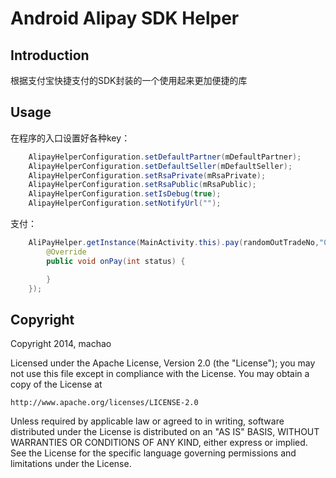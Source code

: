 # Android Alipay SDK Helper

## Introduction
根据支付宝快捷支付的SDK封装的一个使用起来更加便捷的库

## Usage

在程序的入口设置好各种key：
```java
    AlipayHelperConfiguration.setDefaultPartner(mDefaultPartner);
    AlipayHelperConfiguration.setDefaultSeller(mDefaultSeller);
    AlipayHelperConfiguration.setRsaPrivate(mRsaPrivate);
    AlipayHelperConfiguration.setRsaPublic(mRsaPublic);
    AlipayHelperConfiguration.setIsDebug(true);
    AlipayHelperConfiguration.setNotifyUrl("");
```

支付：
```java
    AliPayHelper.getInstance(MainActivity.this).pay(randomOutTradeNo,"0.01", new AliPayHelper.AliPayCallback() {
        @Override
        public void onPay(int status) {

        }
    });
```



## Copyright

Copyright 2014, machao

Licensed under the Apache License, Version 2.0 (the "License");
you may not use this file except in compliance with the License.
You may obtain a copy of the License at

    http://www.apache.org/licenses/LICENSE-2.0

Unless required by applicable law or agreed to in writing, software
distributed under the License is distributed on an "AS IS" BASIS,
WITHOUT WARRANTIES OR CONDITIONS OF ANY KIND, either express or implied.
See the License for the specific language governing permissions and
limitations under the License.
